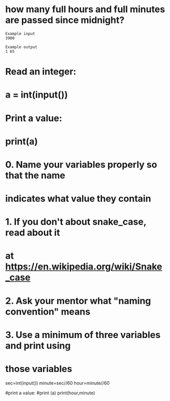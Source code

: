 # how many full hours and full minutes are passed since midnight?

```
Example input
3900

Example output
1 65
```

# Read an integer:
# a = int(input())
# Print a value:
# print(a)

# 0. Name your variables properly so that the name 
#    indicates what value they contain 
# 1. If you don't about snake_case, read about it 
#    at https://en.wikipedia.org/wiki/Snake_case
# 2. Ask your mentor what "naming convention" means
# 3. Use a minimum of three variables and print using 
#    those variables

sec=int(input())
minute=sec//60
hour=minute//60

#print a value:
#print (a)
print(hour,minute)
